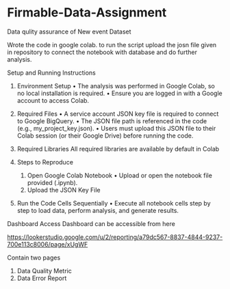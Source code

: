 # Firmable-Data-Assignment
Data qulity assurance of New event Dataset

Wrote the code in google colab.
to run the script upload the josn file given in repository to connect the notebook with database and do further analysis.


Setup and Running Instructions

1. Environment Setup
	•	The analysis was performed in Google Colab, so no local installation is required.
	•	Ensure you are logged in with a Google account to access Colab.

2. Required Files
	•	A service account JSON key file is required to connect to Google BigQuery.
	•	The JSON file path is referenced in the code (e.g., my_project_key.json).
	•	Users must upload this JSON file to their Colab session (or their Google Drive) before running the code.

3. Required Libraries
All required libraries are available by default in Colab

4. Steps to Reproduce
	1.	Open Google Colab Notebook
	•	Upload or open the notebook file provided (.ipynb).
	2.	Upload the JSON Key File

5. Run the Code Cells Sequentially
	•	Execute all notebook cells step by step to load data, perform analysis, and generate results.

Dashboard Access 
Dashboard can be accessible from here 

https://lookerstudio.google.com/u/2/reporting/a79dc567-8837-4844-9237-700e113c8006/page/xUgWF


Contain two pages
1. Data Quality Metric
2. Data Error Report
